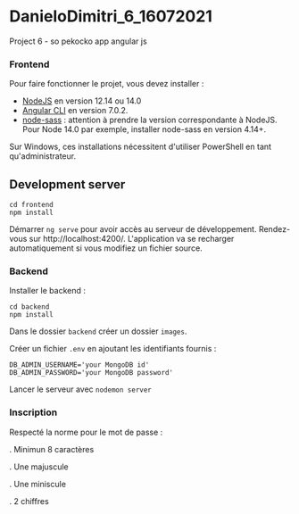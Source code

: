 # DanieloDimitri_6_16072021
Project 6 - so pekocko app angular js

### Frontend ###

Pour faire fonctionner le projet, vous devez installer :
- [NodeJS](https://nodejs.org/en/download/) en version 12.14 ou 14.0 
- [Angular CLI](https://github.com/angular/angular-cli) en version 7.0.2.
- [node-sass](https://www.npmjs.com/package/node-sass) : attention à prendre la version correspondante à NodeJS. Pour Node 14.0 par exemple, installer node-sass en version 4.14+.

Sur Windows, ces installations nécessitent d'utiliser PowerShell en tant qu'administrateur.

## Development server

```
cd frontend
npm install 
```

Démarrer `ng serve` pour avoir accès au serveur de développement. Rendez-vous sur http://localhost:4200/. L'application va se recharger automatiquement si vous modifiez un fichier source.

### Backend ###

Installer le backend :

```
cd backend
npm install 
```

Dans le dossier `backend` créer un dossier `images`.

Créer un fichier `.env` en ajoutant les identifiants fournis :

```
DB_ADMIN_USERNAME='your MongoDB id'
DB_ADMIN_PASSWORD='your MongoDB password'
```

Lancer le serveur avec `nodemon server`

### Inscription ###

Respecté la norme pour le mot de passe :

. Minimun 8 caractères

. Une majuscule

. Une miniscule

. 2 chiffres
